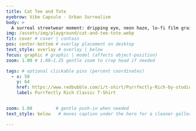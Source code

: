 ```yaml
---
title: Cat Tee and Tote
eyebrow: Vibe Capsule · Urban Surrealism
body: >
  A surreal streetwear moment: dripping eye, neon haze, lo-fi film grain…
img: /assets/img/playground/cat-and-tee-tote.webp
fit: cover # cover | contain
pos: center-bottom # overlay placement on desktop
text_style: overlay # overlay | below
focus: graphic # graphic | model (affects object-position)
zoom: 1.00 # 1.00–1.25 gentle zoom to crop head if needed

tags: # optional clickable pins (percent coordinates)
  - x: 50
    y: 64
    href: https://www.redbubble.com/i/t-shirt/Purrfectly-Rich-by-studioRich/173229319.WFLAH
    label: Purrfectly Rich Classic T-Shirt


zoom: 1.08         # gentle push-in when needed
text_style: below   # moves caption under the hero for a cleaner gallery vibe

---
```

